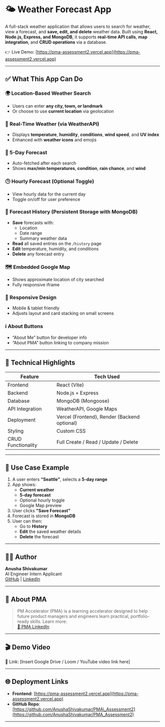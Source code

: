 # 🌤️ Weather Forecast App

A full-stack weather application that allows users to search for weather, view a forecast, and **save, edit, and delete** weather data. Built using **React, Node.js, Express, and MongoDB**, it supports **real-time API calls**, **map integration**, and **CRUD operations** via a database.

👉 Live Demo: [https://pma-assessment2.vercel.app](https://pma-assessment2.vercel.app)

---

## ✅ What This App Can Do

### 🌍 Location-Based Weather Search
- Users can enter **any city, town, or landmark**
- Or choose to use **current location** via geolocation

### 📡 Real-Time Weather (via WeatherAPI)
- Displays **temperature**, **humidity**, **conditions**, **wind speed**, and **UV index**
- Enhanced with **weather icons** and emojis

### 📅 5-Day Forecast
- Auto-fetched after each search
- Shows **max/min temperatures**, **condition**, **rain chance**, and **wind**

### 🕒 Hourly Forecast (Optional Toggle)
- View hourly data for the current day
- Toggle on/off for user preference

### 💾 Forecast History (Persistent Storage with MongoDB)
- **Save** forecasts with:
  - Location
  - Date range
  - Summary weather data
- **Read** all saved entries on the `/history` page
- **Edit** temperature, humidity, and conditions
- **Delete** any forecast entry

### 🗺️ Embedded Google Map
- Shows approximate location of city searched
- Fully responsive iframe

### 📱 Responsive Design
- Mobile & tablet friendly
- Adjusts layout and card stacking on small screens

### ℹ️ About Buttons
- “About Me” button for developer info
- “About PMA” button linking to company mission

---

## 🧠 Technical Highlights

| Feature              | Tech Used                  |
|----------------------|----------------------------|
| Frontend             | React (Vite)               |
| Backend              | Node.js + Express          |
| Database             | MongoDB (Mongoose)         |
| API Integration      | WeatherAPI, Google Maps    |
| Deployment           | Vercel (Frontend), Render (Backend optional) |
| Styling              | Custom CSS                 |
| CRUD Functionality   | Full Create / Read / Update / Delete |

---

## 🧪 Use Case Example

1. A user enters **“Seattle”**, selects a **5-day range**
2. App shows:
   - **Current weather**
   - **5-day forecast**
   - Optional hourly toggle
   - Google Map preview
3. User clicks **"Save Forecast"**
4. Forecast is stored in **MongoDB**
5. User can then:
   - Go to **History**
   - **Edit** the saved weather details
   - **Delete** the forecast

---

## 👩‍💻 Author

**Anusha Shivakumar**  
AI Engineer Intern Applicant  
[GitHub](https://github.com/AnushaShivakumar) | [LinkedIn](https://www.linkedin.com/in/anusha-shivakumar/)

---

## 🏢 About PMA

> PM Accelerator (PMA) is a learning accelerator designed to help future product managers and engineers learn practical, portfolio-ready skills. Learn more:  
[🔗 PMA LinkedIn](https://www.linkedin.com/company/product-manager-accelerator)

---

## 🎬 Demo Video

🎥 Link: [Insert Google Drive / Loom / YouTube video link here]

---

## 🌐 Deployment Links

* **Frontend**: [https://pma-assessment2.vercel.app](https://pma-assessment2.vercel.app)
* **GitHub Repo**: [https://github.com/AnushaShivakumar/PMA\_Assessment2](https://github.com/AnushaShivakumar/PMA_Assessment2)

---
